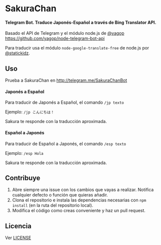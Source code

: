 # SakuraChan
#### Telegram Bot. Traduce Japonés-Español a través de Bing Translator API.

Basado el API de Telegram y el módulo node.js de [@yagop](https://github.com/yagop/node-telegram-bot-api) https://github.com/yagop/node-telegram-bot-api

Para traducir usa el módulo `node-google-translate-free` de node.js por [@statickidz](https://github.com/statickidz/node-google-translate-free).

## Uso
Prueba a SakuraChan en http://telegram.me/SakuraChanBot

#### Japonés a Español
Para traducir de Japonés a Español, el comando `/jp texto`

Ejemplo: `/jp こんにちは！`

Sakura te responde con la traducción aproximada.

#### Español a Japonés
Para traducir de Español a Japonés, el comando `/esp texto`

Ejemplo: `/esp Hola`

Sakura te responde con la traducción aproximada.

## Contribuye

1. Abre siempre una issue con los cambios que vayas a realizar. Notifica cualquier defecto o función que quieras añadir.
2. Clona el repositorio e instala las dependencias necesarias con `npm install` (en la ruta del repositorio local).
3. Modifica el código como creas conveniente y haz un pull request.

## Licencia

Ver [LICENSE](https://github.com/JuanjoSalvador/SakuraChan/blob/master/LICENSE)


